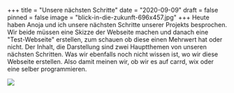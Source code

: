 +++
title = "Unsere nächsten Schritte"
date = "2020-09-09"
draft = false
pinned = false
image = "blick-in-die-zukunft-696x457.jpg"
+++
Heute haben Anoja und ich unsere nächsten Schritte unserer Projekts besprochen. Wir beide müssen eine Skizze der Webseite machen und danach eine "Test-Webseite" erstellen, zum schauen ob diese einen Mehrwert hat oder nicht. Der Inhalt, die Darstellung sind zwei Hauptthemen von unseren nächsten Schritten. Was wir ebenfalls noch nicht wissen ist, wo wir diese Webseite erstellen. Also damit meinen wir, ob wir es auf carrd, wix oder eine selber programmieren.

![](blick-in-die-zukunft-696x457.jpg)